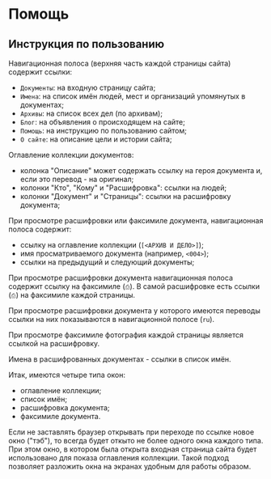 # Помощь #

## Инструкция по пользованию ##

Навигационная полоса (верхняя часть каждой страницы сайта) содержит ссылки:
- `Документы`: на входную страницу сайта;
- `Имена`: на список имён людей, мест и организаций упомянутых в документах;
- `Архивы`: на список всех дел (по архивам);
- `Блог`: на объявления о происходящем на сайте;
- `Помощь`: на инструкцию по пользованию сайтом;
- `О сайте`: на описание цели и истории сайта;

Оглавление коллекции документов:
- колонка "Описание" может содержать ссылку на героя документа и, если это перевод - на оригинал;
- колонки "Кто", "Кому" и "Расшифровка": ссылки на людей; 
- колонки "Документ" и "Страницы": ссылки на расшифровку документа;

При просмотре расшифровки или факсимиле документа, навигационная полоса содержит:
- ссылку на оглавление коллекции (`[<АРХИВ И ДЕЛО>]`);
- имя просматриваемого документа (например, `<004>`);
- ссылки на предыдущий и следующий документы;

При просмотре расшифровки документа навигационная полоса содержит ссылку на факсимиле (`⎙`).
В самой расшифровке есть ссылки (`⎙`) на факсимиле каждой страницы.

При просмотре расшифровки документа у которого имеются переводы ссылки на них показываются в
навигационной полосе (`ru`).

При просмотре факсимиле фотография каждой страницы является ссылкой на расшифровку.

Имена в расшифрованных документах - ссылки в список имён. 

Итак, имеются четыре типа окон:
- оглавление коллекции;
- список имён;
- расшифровка документа;
- факсимиле документа.

Если не заставлять браузер открывать при переходе по ссылке новое окно ("тэб"), то всегда будет откыто
не более одного окна каждого типа. При этом окно, в котором была открыта входная страница сайта будет
использовано для показа оглавления коллекции. Такой подход позволяет разложить окна на экранах удобным
для работы образом.
